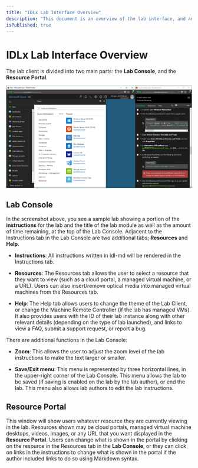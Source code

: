 ```yaml
---
title: "IDLx Lab Interface Overview"
description: "This document is an overview of the lab interface, and an explanation of the various functions available."
isPublished: true
---
```


# IDLx Lab Interface Overview

The lab client is divided into two main parts: the **Lab Console**, and the **Resource Portal**.

![](images/idl2-example-with-instructions.png "Lab Client, shown with the Dark theme")

## Lab Console 

 In the screenshot above, you see a sample lab showing a portion of the **instructions** for the lab and the title of the lab module as well as the amount of time remaining, at the top of the Lab Console. Adjacent to the Instructions tab in the Lab Console are two additional tabs; **Resources** and **Help**. 
- **Instructions**: All instructions written in idl-md will be rendered in the Instructions tab.

- **Resources**: The Resources tab allows the user to select a resource that they want to view (such as a cloud portal, a managed virtual machine, or a URL). Users can also insert/remove optical media into managed virtual machines from the Resources tab.

- **Help**: The Help tab allows users to change the theme of the Lab Client, or change the Machine Remote Controller (if the lab has managed VMs). It also provides users with the ID of their lab instance along with other relevant details (depending on the type of lab launched), and links to view a FAQ, submit a support request, or report a bug.

There are additional functions in the Lab Console:  

- **Zoom**: This allows the user to adjust the zoom level of the lab instructions to make the text larger or smaller. 

- **Save/Exit menu**: This menu is represented by three horizontal lines, in the upper-right corner of the Lab Console. This menu allows the lab to be saved (if saving is enabled on the lab by the lab author), or end the lab. This menu also allows lab authors to edit the lab instructions.

## Resource Portal

This window will show users whatever resource they are currently viewing in the lab. Resources shown may be cloud portals, managed virtual machine desktops, videos, images, or any URL that you want displayed in the **Resource Portal**. Users can change what is shown in the portal by clicking on the resource in the Resources tab in the **Lab Console**, or they can click on links in the instructions to change what is shown in the portal if the author included links to do so using Markdown syntax.
